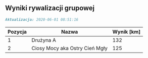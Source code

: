 ## Wyniki rywalizacji grupowej

```markdown
Aktualizacja: 2020-06-01 08:51:16
```

Pozycja | Nazwa | Wynik [km] |
------------ | -------------  | -------------
 1 |Drużyna A | 132 
 2 |Ciosy Mocy aka Ostry Cień Mgły | 125